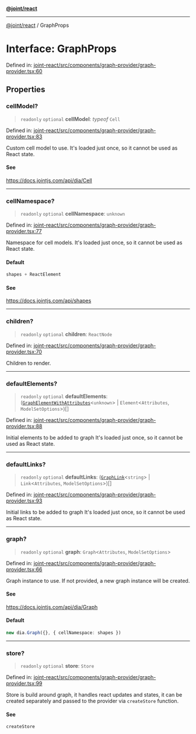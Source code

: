 [**@joint/react**](../README.md)

***

[@joint/react](../README.md) / GraphProps

# Interface: GraphProps

Defined in: [joint-react/src/components/graph-provider/graph-provider.tsx:60](https://github.com/samuelgja/joint/blob/main/packages/joint-react/src/components/graph-provider/graph-provider.tsx#L60)

## Properties

### cellModel?

> `readonly` `optional` **cellModel**: *typeof* `Cell`

Defined in: [joint-react/src/components/graph-provider/graph-provider.tsx:83](https://github.com/samuelgja/joint/blob/main/packages/joint-react/src/components/graph-provider/graph-provider.tsx#L83)

Custom cell model to use.
It's loaded just once, so it cannot be used as React state.

#### See

https://docs.jointjs.com/api/dia/Cell

***

### cellNamespace?

> `readonly` `optional` **cellNamespace**: `unknown`

Defined in: [joint-react/src/components/graph-provider/graph-provider.tsx:77](https://github.com/samuelgja/joint/blob/main/packages/joint-react/src/components/graph-provider/graph-provider.tsx#L77)

Namespace for cell models.
It's loaded just once, so it cannot be used as React state.

#### Default

```ts
shapes + ReactElement
```

#### See

https://docs.jointjs.com/api/shapes

***

### children?

> `readonly` `optional` **children**: `ReactNode`

Defined in: [joint-react/src/components/graph-provider/graph-provider.tsx:70](https://github.com/samuelgja/joint/blob/main/packages/joint-react/src/components/graph-provider/graph-provider.tsx#L70)

Children to render.

***

### defaultElements?

> `readonly` `optional` **defaultElements**: ([`GraphElementWithAttributes`](GraphElementWithAttributes.md)\<`unknown`\> \| `Element`\<`Attributes`, `ModelSetOptions`\>)[]

Defined in: [joint-react/src/components/graph-provider/graph-provider.tsx:88](https://github.com/samuelgja/joint/blob/main/packages/joint-react/src/components/graph-provider/graph-provider.tsx#L88)

Initial elements to be added to graph
It's loaded just once, so it cannot be used as React state.

***

### defaultLinks?

> `readonly` `optional` **defaultLinks**: ([`GraphLink`](GraphLink.md)\<`string`\> \| `Link`\<`Attributes`, `ModelSetOptions`\>)[]

Defined in: [joint-react/src/components/graph-provider/graph-provider.tsx:93](https://github.com/samuelgja/joint/blob/main/packages/joint-react/src/components/graph-provider/graph-provider.tsx#L93)

Initial links to be added to graph
It's loaded just once, so it cannot be used as React state.

***

### graph?

> `readonly` `optional` **graph**: `Graph`\<`Attributes`, `ModelSetOptions`\>

Defined in: [joint-react/src/components/graph-provider/graph-provider.tsx:66](https://github.com/samuelgja/joint/blob/main/packages/joint-react/src/components/graph-provider/graph-provider.tsx#L66)

Graph instance to use. If not provided, a new graph instance will be created.

#### See

https://docs.jointjs.com/api/dia/Graph

#### Default

```ts
new dia.Graph({}, { cellNamespace: shapes })
```

***

### store?

> `readonly` `optional` **store**: `Store`

Defined in: [joint-react/src/components/graph-provider/graph-provider.tsx:99](https://github.com/samuelgja/joint/blob/main/packages/joint-react/src/components/graph-provider/graph-provider.tsx#L99)

Store is build around graph, it handles react updates and states, it can be created separately and passed to the provider via `createStore` function.

#### See

`createStore`
